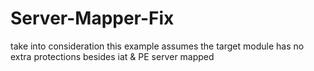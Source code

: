 # Server-Mapper-Fix
take into consideration this example assumes the target module has no extra protections besides iat &amp; PE server mapped
